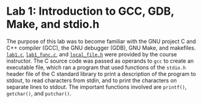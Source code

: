 # Lab 1: Introduction to GCC, GDB, Make, and stdio.h

The purpose of this lab was to become familiar with the GNU project C and C++
compiler (GCC), the GNU debugger (GDB), GNU Make, and makefiles.
[`lab1.c`](lab1.c), [`lab1_func.c`](lab1_func.c), and
[`local_file.h`](local_file.h) were provided by the course instructor. The C
source code was passed as operands to `gcc` to create an executable file, which
ran a program that used functions of the `stdio.h` header file of the C standard
library to print a description of the program to stdout, to read characters from
stdin, and to print the characters on separate lines to stdout. The important
functions involved are `printf()`, `getchar()`, and `putchar()`.

